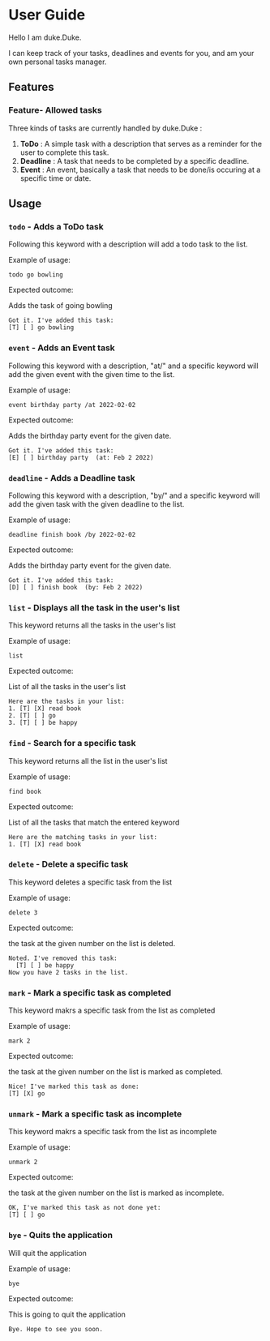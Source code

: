 # User Guide

Hello I am duke.Duke.

I can keep track of your tasks, deadlines and events for you, and am your own personal tasks manager.

## Features 

### Feature- Allowed tasks

Three kinds of tasks are currently handled by duke.Duke :

1. **ToDo** : A simple task with a description that serves as a reminder for the user to complete this task.
2. **Deadline** : A task that needs to be completed by a specific deadline.
3. **Event** : An event, basically a task that needs to be done/is occuring at a specific time or date.


## Usage

### `todo` - Adds a ToDo task

Following this keyword with a description will add a todo task to the list.

Example of usage: 

`todo go bowling`

Expected outcome:

Adds the task of going bowling

```
Got it. I've added this task:
[T] [ ] go bowling
```

### `event` - Adds an Event task

Following this keyword with a description, "at/" and a specific keyword will add the given event with the given time to the list.

Example of usage: 

`event birthday party /at 2022-02-02`

Expected outcome:

Adds the birthday party event for the given date.

```
Got it. I've added this task:
[E] [ ] birthday party  (at: Feb 2 2022)
```

### `deadline` - Adds a Deadline task

Following this keyword with a description, "by/" and a specific keyword will add the given task with the given deadline to the list.

Example of usage: 

`deadline finish book /by 2022-02-02`

Expected outcome:

Adds the birthday party event for the given date.

```
Got it. I've added this task:
[D] [ ] finish book  (by: Feb 2 2022)
```

### `list` - Displays all the task in the user's list

This keyword returns all the tasks in the user's list

Example of usage: 

`list`

Expected outcome:

List of all the tasks in the user's list

```
Here are the tasks in your list:
1. [T] [X] read book
2. [T] [ ] go
3. [T] [ ] be happy
```

### `find` - Search for a specific task

This keyword returns all the list in the user's list

Example of usage: 

`find book`

Expected outcome:

List of all the tasks that match the entered keyword

```
Here are the matching tasks in your list:
1. [T] [X] read book
```

### `delete` - Delete a specific task

This keyword deletes a specific task from the list

Example of usage: 

`delete 3`

Expected outcome:

the task at the given number on the list is deleted.

```
Noted. I've removed this task: 
  [T] [ ] be happy
Now you have 2 tasks in the list.
```

### `mark` - Mark a specific task as completed

This keyword makrs a specific task from the list as completed

Example of usage: 

`mark 2`

Expected outcome:

the task at the given number on the list is marked as completed.

```
Nice! I've marked this task as done:
[T] [X] go
```

### `unmark` - Mark a specific task as incomplete

This keyword makrs a specific task from the list as incomplete

Example of usage: 

`unmark 2`

Expected outcome:

the task at the given number on the list is marked as incomplete.

```
OK, I've marked this task as not done yet:
[T] [ ] go
```

### `bye` - Quits the application

Will quit the application

Example of usage: 

`bye`

Expected outcome:

This is going to quit the application

```
Bye. Hope to see you soon.
```

